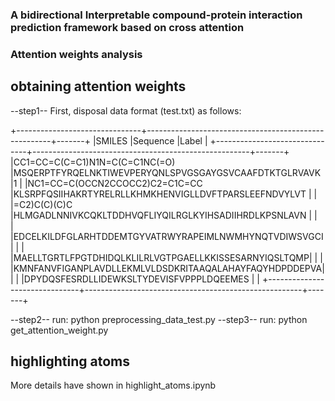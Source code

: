 ### A bidirectional Interpretable compound-protein interaction prediction framework based on cross attention

### Attention weights analysis

## obtaining attention weights
--step1-- First, disposal data format (test.txt) as follows:

+-------------------------------+------------------------------------------------------+-------+
|SMILES                         |Sequence                                              |Label  |
+-------------------------------+------------------------------------------------------+-------+
|CC1=CC=C(C=C1)N1N=C(C=C1NC(=O) |MSQERPTFYRQELNKTIWEVPERYQNLSPVGSGAYGSVCAAFDTKTGLRVAVK |1      |
|NC1=CC=C(OCCN2CCOCC2)C2=C1C=CC |KLSRPFQSIIHAKRTYRELRLLKHMKHENVIGLLDVFTPARSLEEFNDVYLVT |       |
|=C2)C(C)(C)C                   |HLMGADLNNIVKCQKLTDDHVQFLIYQILRGLKYIHSADIIHRDLKPSNLAVN |       |        
|                               |EDCELKILDFGLARHTDDEMTGYVATRWYRAPEIMLNWMHYNQTVDIWSVGCI |       |
|                               |MAELLTGRTLFPGTDHIDQLKLILRLVGTPGAELLKKISSESARNYIQSLTQMP|       |
|                               |KMNFANVFIGANPLAVDLLEKMLVLDSDKRITAAQALAHAYFAQYHDPDDEPVA|       |
|                               |DPYDQSFESRDLLIDEWKSLTYDEVISFVPPPLDQEEMES              |       |
+-------------------------------+------------------------------------------------------+-------+

--step2--  run: python preprocessing_data_test.py
--step3--  run: python get_attention_weight.py

## highlighting atoms
More details have shown in highlight_atoms.ipynb
